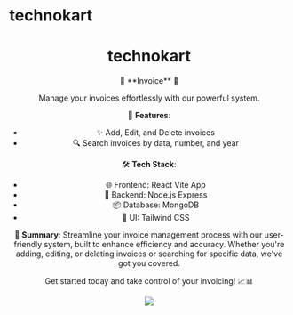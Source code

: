 # technokart

# <div align="center" > technokart </div>

 <div align="center" > 
 🚀 **Invoice** 📄

Manage your invoices effortlessly with our powerful system.

📝 **Features**:

- ✨ Add, Edit, and Delete invoices
- 🔍 Search invoices by data, number, and year

🛠️ **Tech Stack**:

- 🌐 Frontend: React Vite App
- 🌟 Backend: Node.js Express
- 📦 Database: MongoDB
- 💅 UI: Tailwind CSS

💼 **Summary**:
Streamline your invoice management process with our user-friendly system, built to enhance efficiency and accuracy. Whether you're adding, editing, or deleting invoices or searching for specific data, we've got you covered.

Get started today and take control of your invoicing! 📈📊</div>

 <div align="center" > 
<img  src="https://github.com/mdfaizan973/technokart/assets/106812942/a0baec9f-96ac-4d43-bda4-39f5a414c20f" />
 </div>
